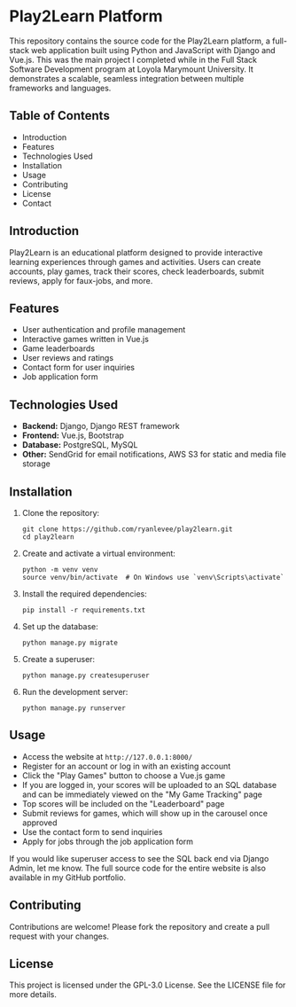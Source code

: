 Play2Learn Platform
==================

This repository contains the source code for the Play2Learn platform, a full-stack web application built using Python and JavaScript with Django and Vue.js. This was the main project I completed while in the Full Stack Software Development program at Loyola Marymount University. It demonstrates a scalable, seamless integration between multiple frameworks and languages.

Table of Contents
-----------------

*   Introduction
*   Features
*   Technologies Used
*   Installation
*   Usage
*   Contributing
*   License
*   Contact

Introduction
------------

Play2Learn is an educational platform designed to provide interactive learning experiences through games and activities. Users can create accounts, play games, track their scores, check leaderboards, submit reviews, apply for faux-jobs, and more.

Features
--------

*   User authentication and profile management
*   Interactive games written in Vue.js
*   Game leaderboards
*   User reviews and ratings
*   Contact form for user inquiries
*   Job application form

Technologies Used
-----------------

*   **Backend:** Django, Django REST framework
*   **Frontend:** Vue.js, Bootstrap
*   **Database:** PostgreSQL, MySQL
*   **Other:** SendGrid for email notifications, AWS S3 for static and media file storage

Installation
------------

1.  Clone the repository:
    
        git clone https://github.com/ryanlevee/play2learn.git
        cd play2learn
        
    
2.  Create and activate a virtual environment:
    
        python -m venv venv
        source venv/bin/activate  # On Windows use `venv\Scripts\activate`
        
    
3.  Install the required dependencies:
    
        pip install -r requirements.txt
        
    
4.  Set up the database:
    
        python manage.py migrate
        
    
5.  Create a superuser:
    
        python manage.py createsuperuser
        
    
6.  Run the development server:
    
        python manage.py runserver
        
    

Usage
-----

*   Access the website at `http://127.0.0.1:8000/`
*   Register for an account or log in with an existing account
*   Click the "Play Games" button to choose a Vue.js game
*   If you are logged in, your scores will be uploaded to an SQL database and can be immediately viewed on the "My Game Tracking" page
*   Top scores will be included on the "Leaderboard" page
*   Submit reviews for games, which will show up in the carousel once approved
*   Use the contact form to send inquiries
*   Apply for jobs through the job application form

If you would like superuser access to see the SQL back end via Django Admin, let me know. The full source code for the entire website is also available in my GitHub portfolio.

Contributing
------------

Contributions are welcome! Please fork the repository and create a pull request with your changes.

License
-------

This project is licensed under the GPL-3.0 License. See the LICENSE file for more details.

